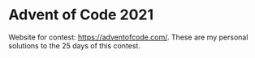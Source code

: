 # Advent of Code 2021
Website for contest: https://adventofcode.com/. These are my personal solutions to the 25 days of this contest.
